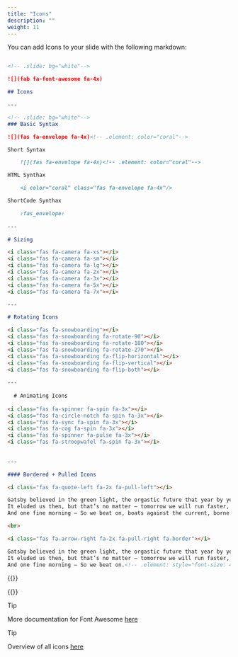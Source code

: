 ```yaml
---
title: "Icons"
description: ""
weight: 11
---
```


You can add Icons to your slide with the following markdown:

```md

<!-- .slide: bg="white"-->

![](fab fa-font-awesome fa-4x)

## Icons

---

<!-- .slide: bg="white"-->
### Basic Syntax

![](fas fa-envelope fa-4x)<!-- .element: color="coral"-->

Short Syntax

	![](fas fa-envelope fa-4x)<!-- .element: color="coral"-->

HTML Synthax

 	<i color="coral" class="fas fa-envelope fa-4x"/>

ShortCode Synthax

	:fas_envelope:
 
---

# Sizing

<i class="fas fa-camera fa-xs"></i>
<i class="fas fa-camera fa-sm"></i>
<i class="fas fa-camera fa-lg"></i>
<i class="fas fa-camera fa-2x"></i>
<i class="fas fa-camera fa-3x"></i>
<i class="fas fa-camera fa-5x"></i>
<i class="fas fa-camera fa-7x"></i>

---

# Rotating Icons

<i class="fas fa-snowboarding"></i>
<i class="fas fa-snowboarding fa-rotate-90"></i>
<i class="fas fa-snowboarding fa-rotate-180"></i>
<i class="fas fa-snowboarding fa-rotate-270"></i>
<i class="fas fa-snowboarding fa-flip-horizontal"></i>
<i class="fas fa-snowboarding fa-flip-vertical"></i>
<i class="fas fa-snowboarding fa-flip-both"></i>
  
---
  
  # Animating Icons
  
<i class="fas fa-spinner fa-spin fa-3x"></i>
<i class="fas fa-circle-notch fa-spin fa-3x"></i>
<i class="fas fa-sync fa-spin fa-3x"></i>
<i class="fas fa-cog fa-spin fa-3x"></i>
<i class="fas fa-spinner fa-pulse fa-3x"></i>
<i class="fas fa-stroopwafel fa-spin fa-3x"></i>
  
  
---

#### Bordered + Pulled Icons

<i class="fas fa-quote-left fa-2x fa-pull-left"></i>

Gatsby believed in the green light, the orgastic future that year by year recedes before us.
It eluded us then, but that’s no matter — tomorrow we will run faster, stretch our arms further...
And one fine morning — So we beat on, boats against the current, borne back ceaselessly into the past.<!-- .element: style="font-size: 24px" align="justify" -->

<br>

<i class="fas fa-arrow-right fa-2x fa-pull-right fa-border"></i>

Gatsby believed in the green light, the orgastic future that year by year recedes before us.
It eluded us then, but that’s no matter — tomorrow we will run faster, stretch our arms further...
And one fine morning — So we beat on.<!-- .element: style="font-size: 46px" align="justify" -->


```



{{<revealhtml theme="black" progress="true" controls="true">}}

<section  data-markdown><script type="text/template"><!-- .slide: class="has-light-background" data-background-color="white" -->

<i class="fab fa-font-awesome fa-4x" ></i>

## Icons
</script></section><section  data-markdown><script type="text/template"><!-- .slide: class="has-light-background" data-background-color="white" -->
### Basic Syntax

<i class="fas fa-envelope fa-4x" style="color: coral"></i>

Short Syntax

	![](fas fa-envelope fa-4x)<!-- .element: color="coral" -->

HTML Synthax

 	<i color="coral" class="fas fa-envelope fa-4x"></i>
 </script></section><section  data-markdown><script type="text/template">
# Sizing

<i class="fas fa-camera fa-xs"></i>
<i class="fas fa-camera fa-sm"></i>
<i class="fas fa-camera fa-lg"></i>
<i class="fas fa-camera fa-2x"></i>
<i class="fas fa-camera fa-3x"></i>
<i class="fas fa-camera fa-5x"></i>
<i class="fas fa-camera fa-7x"></i>
</script></section><section  data-markdown><script type="text/template">
# Rotating Icons

  <i class="fas fa-snowboarding"></i>
  <i class="fas fa-snowboarding fa-rotate-90"></i>
  <i class="fas fa-snowboarding fa-rotate-180"></i>
  <i class="fas fa-snowboarding fa-rotate-270"></i>
  <i class="fas fa-snowboarding fa-flip-horizontal"></i>
  <i class="fas fa-snowboarding fa-flip-vertical"></i>
  <i class="fas fa-snowboarding fa-flip-both"></i>
  </script></section><section  data-markdown><script type="text/template">  
  # Animating Icons
  
  
   <i class="fas fa-spinner fa-spin fa-3x"></i>
  <i class="fas fa-circle-notch fa-spin fa-3x"></i>
  <i class="fas fa-sync fa-spin fa-3x"></i>
  <i class="fas fa-cog fa-spin fa-3x"></i>
  <i class="fas fa-spinner fa-pulse fa-3x"></i>
  <i class="fas fa-stroopwafel fa-spin fa-3x"></i>
  
  </script></section><section  data-markdown><script type="text/template">
#### Bordered + Pulled Icons

<i class="fas fa-quote-left fa-2x fa-pull-left"></i>

Gatsby believed in the green light, the orgastic future that year by year recedes before us.
It eluded us then, but that’s no matter — tomorrow we will run faster, stretch our arms further...
And one fine morning — So we beat on, boats against the current, borne back ceaselessly into the past.<!-- .element: style="font-size: 24px" align="justify" -->

<br>

<i class="fas fa-arrow-right fa-2x fa-pull-right fa-border"></i>

Gatsby believed in the green light, the orgastic future that year by year recedes before us.
It eluded us then, but that’s no matter — tomorrow we will run faster, stretch our arms further...
And one fine morning — So we beat on<!-- .element: style="font-size: 46px" align="justify" -->
	



</script></section>


{{</revealhtml>}}


> [!TIP]
> More documentation for Font Awesome [here](https://fontawesome.com/v5.15/how-to-use/on-the-web/referencing-icons/basic-use)


> [!TIP]
> Overview of all icons [here](https://fontawesome.com/v5.15/icons?d=gallery&p=2&m=free)


